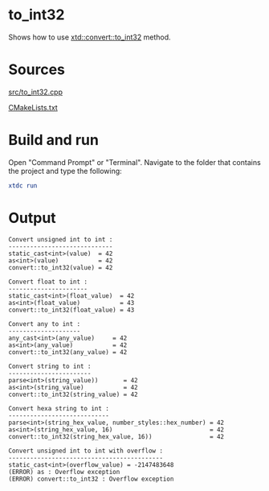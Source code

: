 # to_int32

Shows how to use [xtd::convert::to_int32](https://gammasoft71.github.io/xtd/reference_guides/latest/classxtd_1_1convert.html#a4d52bf96c567e100f5aba3eca94abe2b) method.

# Sources

[src/to_int32.cpp](src/to_int32.cpp)

[CMakeLists.txt](CMakeLists.txt)

# Build and run

Open "Command Prompt" or "Terminal". Navigate to the folder that contains the project and type the following:

```cmake
xtdc run
```

# Output

```
Convert unsigned int to int :
-----------------------------
static_cast<int>(value)  = 42
as<int>(value)           = 42
convert::to_int32(value) = 42

Convert float to int :
----------------------
static_cast<int>(float_value)  = 42
as<int>(float_value)           = 43
convert::to_int32(float_value) = 43

Convert any to int :
--------------------
any_cast<int>(any_value)     = 42
as<int>(any_value)           = 42
convert::to_int32(any_value) = 42

Convert string to int :
-----------------------
parse<int>(string_value))       = 42
as<int>(string_value)           = 42
convert::to_int32(string_value) = 42

Convert hexa string to int :
----------------------------
parse<int>(string_hex_value, number_styles::hex_number) = 42
as<int>(string_hex_value, 16)                           = 42
convert::to_int32(string_hex_value, 16))                = 42

Convert unsigned int to int with overflow :
-------------------------------------------
static_cast<int>(overflow_value) = -2147483648
(ERROR) as : Overflow exception
(ERROR) convert::to_int32 : Overflow exception
```
